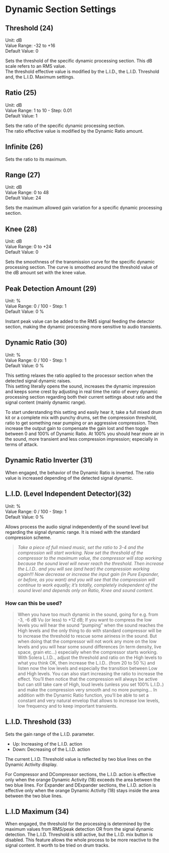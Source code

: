 # Dynamic Section Settings

## Threshold (24)
Unit: dB  
Value Range: -32 to +16  
Default Value: 0  

Sets the threshold of the specific dynamic processing section. This dB scale refers to an RMS value.  
The threshold effective value is modified by the L.I.D., the L.I.D. Threshold and, the L.I.D. Maximum settings.


## Ratio (25)
Unit: dB  
Value Range: 1 to 10 - Step: 0.01  
Default Value: 1  

Sets the ratio of the specific dynamic processing section.  
The ratio effective value is modified by the Dynamic Ratio amount.


## Infinite (26)
Sets the ratio to its maximum.


## Range (27)
Unit: dB  
Value Range: 0 to 48  
Default Value: 24  

Sets the maximum allowed gain variation for a specific dynamic processing section.


## Knee (28)
Unit: dB  
Value Range: 0 to +24  
Default Value: 0  

Sets the smoothness of the transmission curve for the specific dynamic processing section. The curve is smoothed
around the threshold value of the dB amount set with the knee value.


## Peak Detection Amount (29)
Unit: %  
Value Range: 0 / 100 - Step: 1  
Default Value: 0 %  

Instant peak value can be added to the RMS signal feeding the detector section, making the dynamic processing
more sensitive to audio transients.


## Dynamic Ratio (30)
Unit: %  
Value Range: 0 / 100 - Step: 1  
Default Value: 0 %  

This setting relaxes the ratio applied to the processor section when the detected signal dynamic raises.  
This setting literally opens the sound, increases the dynamic impression and keeps some crest by adjusting in real
time the ratio of every dynamic processing section regarding both their current settings about ratio and the signal
content (mainly dynamic range).


To start understanding this setting and easily hear it, take a full mixed drum kit or a complete mix with punchy
drums, set the compression threshold, ratio to get something near pumping or an aggressive compression. Then
increase the output gain to compensate the gain lost and then toggle between 0 and 100% of Dynamic Ratio. At
100% you should hear more air in the sound, more transient and less compression impression; especially in terms
of attack.


## Dynamic Ratio Inverter (31)
When engaged, the behavior of the Dynamic Ratio is inverted. The ratio value is increased depending of the detected signal dynamic.


## L.I.D. (Level Independent Detector)(32)
Unit: %  
Value Range: 0 / 100 - Step: 1  
Default Value: 0 %  

Allows process the audio signal independently of the sound level but regarding the signal dynamic range. It is mixed
with the standard compression scheme.


> *Take a piece of full mixed music, set the ratio to 3-4 and the compression will start working. Now set the threshold
of the compressor to the maximum value, the compressor will stop working because the sound level will never
reach the threshold. Then increase the L.I.D.. and you will see (and hear) the compression working again!!! Now decrease or increase the input gain (in Pure Expander, or before, as you want) and you will see that the compression
will continue to work equally; it’s totally, completely independent of the sound level and depends only on Ratio,
Knee and sound content.*


### How can this be used?
> When you have too much dynamic in the sound, going for e.g. from -3, -6 dB Vu (or less) to +12 dB; If you want to
compress the low levels you will hear the sound “pumping” when the sound reaches the High levels and the only
thing to do with standard compressor will be to increase the threshold to rescue some airiness in the sound. But
when doing that the compressor will not work any more on the low levels and you will hear some sound differences
(in term density, live space, grain etc...) especially when the compressor starts working. With Solera L.I.D.., adjust
the threshold and ratio on the High levels to what you think OK, then increase the L.I.D.. (from 20 to 50 %) and
listen now the low levels and especially the transition between Low and High levels. You can also start increasing
the ratio to increase the effect. You’ll then notice that the compression will always be active but can still take care
of High, loud levels (unless you set 100% L.I.D..) and make the compression very smooth and no more pumping...
In addition with the Dynamic Ratio function, you’ll be able to set a constant and very natural envelop that allows to
increase low levels, low frequency and to keep important transients.


## L.I.D. Threshold (33)
Sets the gain range of the L.I.D. parameter.

- Up: Increasing of the L.I.D. action
- Down: Decreasing of the L.I.D. action


The current L.I.D. Threshold value is reflected by two blue lines on the Dynamic Activity display.

For Compressor and DCompressor sections, the L.I.D. action is effective only when the orange Dynamic Activity (18)
exceeds the area between the two blue lines. For Expander and DExpander sections, the L.I.D. action is effective
only when the orange Dynamic Activity (18) stays inside the area between the two blue lines.


## L.I.D Maximum (34)
When engaged, the threshold for the processing is determined by the maximum values from RMS/peak detection
OR from the signal dynamic detection. The L.I.D. Threshold is still active, but the L.I.D. mix button is disabled. This
feature allows the whole process to be more reactive to the signal content. It worth to be tried on drum tracks.
